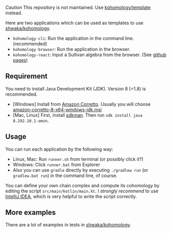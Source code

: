*Caution* This repository is not maintained. Use [kohomology/template](https://github.com/shwaka/kohomology/tree/main/template) instead.

Here are two applications which can be used as templates to use [shwaka/kohomology](https://github.com/shwaka/kohomology).

- `kohomology-cli`: Run the application in the command line. (recommended)
- `kohomology-browser`: Run the application in the browser.
- `kohomology-react`: Input a Sullivan algebra from the browser. (See [github pages](https://shwaka.github.io/kohomology-app/))

## Requirement
You need to install Java Development Kit (JDK).
Version 8 (=1.8) is recommended.

- [Windows] Install from [Amazon Corretto](https://docs.aws.amazon.com/corretto/latest/corretto-8-ug/downloads-list.html). Usually you will choose [amazon-corretto-8-x64-windows-jdk.msi](https://corretto.aws/downloads/latest/amazon-corretto-8-x64-windows-jdk.msi)
- [Mac, Linux] First, install [sdkman](https://sdkman.io/). Then run `sdk install java 8.292.10.1-amzn`.

## Usage
You can run each application by the following way:

- Linux, Mac: Run `runner.sh` from terminal (or possibly click it?)
- Windows: Click `runner.bat` from Explorer
- Also you can use `gradle` directly by executing `./gradlew run` (or `gradlew.bat run`) in the command line, of course.

You can define your own chain complex and compute its cohomology by editing the script `src/main/kotlin/main.kt`.
I *strongly recommend* to use [IntelliJ IDEA](https://www.jetbrains.com/idea/), which is very helpful to write the script correctly.

## More examples
There are a lot of examples in tests in [shwaka/kohomology](https://github.com/shwaka/kohomology).
